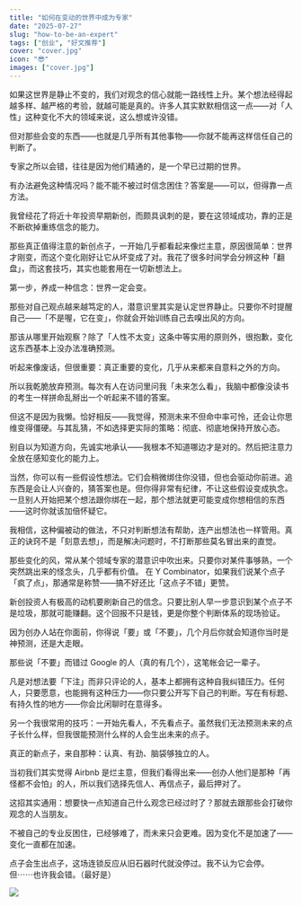 ```yaml
---
title: "如何在变动的世界中成为专家"
date: "2025-07-27"
slug: "how-to-be-an-expert"
tags: ["创业", "好文推荐"]
cover: "cover.jpg"
icon: "😎"
images: ["cover.jpg"]
---
```

如果这世界是静止不变的，我们对观念的信心就能一路线性上升。某个想法经得起越多样、越严格的考验，就越可能是真的。许多人其实默默相信这一点——对「人性」这种变化不大的领域来说，这么想或许没错。



但对那些会变的东西——也就是几乎所有其他事物——你就不能再这样信任自己的判断了。



专家之所以会错，往往是因为他们精通的，是一个早已过期的世界。



有办法避免这种情况吗？能不能不被过时信念困住？答案是——可以，但得靠一点方法。



我曾经花了将近十年投资早期新创，而颇具讽刺的是，要在这领域成功，靠的正是不断砍掉重练信念的能力。



那些真正值得注意的新创点子，一开始几乎都看起来像烂主意，原因很简单：世界才刚变，而这个变化刚好让它从坏变成了对。我花了很多时间学会分辨这种「翻盘」，而这套技巧，其实也能套用在一切新想法上。



第一步，养成一种信念：世界一定会变。



那些对自己观点越来越笃定的人，潜意识里其实是认定世界静止。只要你不时提醒自己——「不是喔，它在变」，你就会开始训练自己去嗅出风的方向。



那该从哪里开始观察？除了「人性不太变」这条中等实用的原则外，很抱歉，变化这东西基本上没办法准确预测。



听起来像废话，但很重要：真正重要的变化，几乎从来都来自意料之外的方向。



所以我乾脆放弃预测。每次有人在访问里问我「未来怎么看」，我脑中都像没读书的考生一样拼命乱掰出一个听起来不错的答案。



但这不是因为我懒。恰好相反——我觉得，预测未来不但命中率可怜，还会让你思维变得僵硬。与其乱猜，不如选择更实际的策略：彻底、彻底地保持开放心态。



别自以为知道方向，先诚实地承认——我根本不知道哪边才是对的。然后把注意力全放在感知变化的能力上。



当然，你可以有一些假设性想法。它们会稍微绑住你没错，但也会驱动你前进。追东西是会让人兴奋的，猜答案也是。但你得非常有纪律，不让这些假设变成执念。
一旦别人开始把某个想法跟你绑在一起，那个想法就更可能变成你想相信的东西——这时你就该加倍怀疑它。



我相信，这种偏被动的做法，不只对判断想法有帮助，连产出想法也一样管用。真正的诀窍不是「刻意去想」，而是解决问题时，不打断那些莫名冒出来的直觉。



那些变化的风，常从某个领域专家的潜意识中吹出来。只要你对某件事够熟，一个突然跳出来的怪念头，几乎都有价值。
在 Y Combinator，如果我们说某个点子「疯了点」，那通常是称赞——搞不好还比「这点子不错」更赞。



新创投资人有极高的动机要刷新自己的信念。只要比别人早一步意识到某个点子不是垃圾，那就可能赚翻。这个回报不只是钱，更是你整个判断体系的现场验证。



因为创办人站在你面前，你得说「要」或「不要」，几个月后你就会知道你当时是神预测，还是大走眼。



那些说「不要」而错过 Google 的人（真的有几个），这笔帐会记一辈子。



凡是对想法要「下注」而非只评论的人，基本上都拥有这种自我纠错压力。任何人，只要愿意，也能拥有这种压力——你只要公开写下自己的判断。写在有标题、有持久性的地方——你会比闲聊时在意得多。



另一个我很常用的技巧：一开始先看人，不先看点子。虽然我们无法预测未来的点子长什么样，但我很能预测什么样的人会生出未来的点子。



真正的新点子，来自那种：认真、有劲、脑袋够独立的人。



当初我们其实觉得 Airbnb 是烂主意，但我们看得出来——创办人他们是那种「再怪都不会怕」的人，所以我们选择先信人、再信点子，最后押对了。



这招其实通用：想要快一点知道自己什么观念已经过时了？那就去跟那些会打破你观念的人当朋友。



不被自己的专业反困住，已经够难了，而未来只会更难。因为变化不是加速了——变化一直都在加速。



点子会生出点子，这场连锁反应从旧石器时代就没停过。我不认为它会停。
但⋯⋯也许我会错。（最好是）




![](https://prod-files-secure.s3.us-west-2.amazonaws.com/112d0858-5090-4d34-a606-b75eb8d65fd2/46476355-9cf3-4e99-9b7a-3531bc426380/1000202064.png?X-Amz-Algorithm=AWS4-HMAC-SHA256&X-Amz-Content-Sha256=UNSIGNED-PAYLOAD&X-Amz-Credential=ASIAZI2LB466QW6Y64DB%2F20250905%2Fus-west-2%2Fs3%2Faws4_request&X-Amz-Date=20250905T223146Z&X-Amz-Expires=3600&X-Amz-Security-Token=IQoJb3JpZ2luX2VjEBYaCXVzLXdlc3QtMiJIMEYCIQDVocmqbEgwzlPFbyHOImp9ruITH1mn2vvsbgkY6QaETgIhAO2gGhTaR%2FmyUMQr8SQXsw80Wi0KkDlkJ55ZZoHFeX%2F2Kv8DCH8QABoMNjM3NDIzMTgzODA1Igww3tVFOFut6RyBI9Eq3AMv00ma%2FVMSCo3Ka9s7jne6sJamQAA350AvNP5UWiAsp09KeYwZX%2FWlfimikpT8CcSZIV7fSnajQLrY4g2UloXwAm6kT8BbS2WcnwXUqXHvzoR8D2i2zHXU%2BSQkc8L%2BiKYlZS0n7fVhfXDvJo6HRrMctMMnrDd9LYHZEsxq3VD3jOmN03m%2BghWYxarPOOKr8Wr%2FIcDjRxX8maO%2BCi6%2BVtYvvo5OeKe1ZWVgOqNMJsnDciZWjDbAaLA6FzrSI42MXIDj%2BX%2Fm16%2FB1Aa7fn75fDjs6y8Y6StZQa69Y3QPUue5cMCw7J%2B54FwADv3ZVrYiBEydoil6JXG2BtOHEzc7LSwMG5q1hXWV%2FNlPaNDxox8VuNyndhkKbb%2B3rh5Vp4py0uaz1XKVhtCr4UOzZATxnXBKby0A0jjpLJ9dsu6nbHryxg%2FkGd1ANwEI1iqqBZ4jFEBPAxhVNdN0O1usNgVAQeifrRb1mKFnDE4FNPDU3PqHFxWbNfImyox2PaZcCMJdnyu11d63SXL4HK8NS6lJShc41sWrWvNnPluojlVsZzi5h%2BRxndzpV5KO4jZhBi9xl3w4zLvi89jliYqI7sahgQ4ZGJOQIRJvGMdyedGhpZVW42hDK%2Bbo3BAgi3%2BDOjCatO3FBjqkAbxUoQBUP%2BKeTAGlncWGp0FwAgU1XI9EEcpjSchD7Kw1jWb2MZIvR8RhOu932mMMBHa29MPtMxqSeEJACL93QDxP9Bvas77FQkmP4qDBhM5Dxlqso1rmvsEBgwKJXKjZrItvBVTT2KboZCdSMu5FqwHSJVrx2qpIndhOz3pYX9pnJOKnk5sDQL5p2r2WXRGKO%2BnsDSBcYyTQ%2FWp9KXAXsHqi7%2B2c&X-Amz-Signature=0f71fc0d699ccd5bf01dc91c3cb7c4c9517b30b38a98658d63c820fd915d5bc5&X-Amz-SignedHeaders=host&x-amz-checksum-mode=ENABLED&x-id=GetObject)

